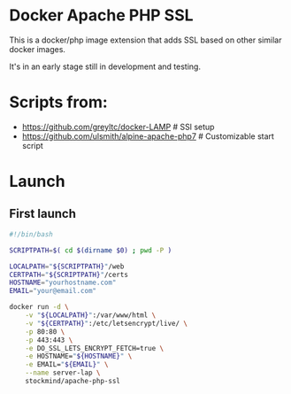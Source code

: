 # Docker Apache PHP SSL

This is a docker/php image extension that adds SSL based on other similar docker images.

It's in an early stage still in development and testing.

# Scripts from:

- https://github.com/greyltc/docker-LAMP # SSl setup
- https://github.com/ulsmith/alpine-apache-php7 # Customizable start script

# Launch

## First launch
```bash
#!/bin/bash

SCRIPTPATH=$( cd $(dirname $0) ; pwd -P )

LOCALPATH="${SCRIPTPATH}"/web
CERTPATH="${SCRIPTPATH}"/certs
HOSTNAME="yourhostname.com"
EMAIL="your@email.com"

docker run -d \
    -v "${LOCALPATH}":/var/www/html \
    -v "${CERTPATH}":/etc/letsencrypt/live/ \
    -p 80:80 \
    -p 443:443 \
    -e DO_SSL_LETS_ENCRYPT_FETCH=true \
    -e HOSTNAME="${HOSTNAME}" \
    -e EMAIL="${EMAIL}" \
    --name server-lap \
    stockmind/apache-php-ssl
```
